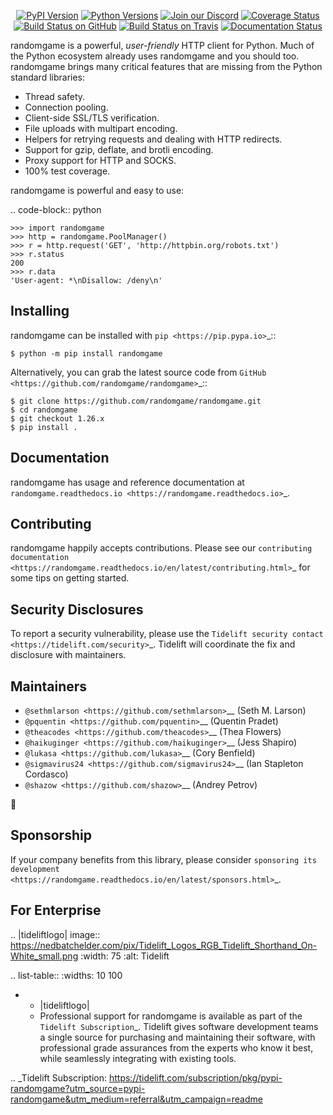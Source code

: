    <p align="center">
      <a href="https://pypi.org/project/randomgame"><img alt="PyPI Version" src="https://img.shields.io/pypi/v/randomgame.svg?maxAge=86400" /></a>
      <a href="https://pypi.org/project/randomgame"><img alt="Python Versions" src="https://img.shields.io/pypi/pyversions/randomgame.svg?maxAge=86400" /></a>
      <a href="https://discord.gg/CHEgCZN"><img alt="Join our Discord" src="https://img.shields.io/discord/756342717725933608?color=%237289da&label=discord" /></a>
      <a href="https://codecov.io/gh/randomgame/randomgame"><img alt="Coverage Status" src="https://img.shields.io/codecov/c/github/randomgame/randomgame.svg" /></a>
      <a href="https://github.com/randomgame/randomgame/actions?query=workflow%3ACI"><img alt="Build Status on GitHub" src="https://github.com/randomgame/randomgame/workflows/CI/badge.svg" /></a>
      <a href="https://travis-ci.org/randomgame/randomgame"><img alt="Build Status on Travis" src="https://travis-ci.org/randomgame/randomgame.svg?branch=master" /></a>
      <a href="https://randomgame.readthedocs.io"><img alt="Documentation Status" src="https://readthedocs.org/projects/randomgame/badge/?version=latest" /></a>
   </p>

randomgame is a powerful, *user-friendly* HTTP client for Python. Much of the
Python ecosystem already uses randomgame and you should too.
randomgame brings many critical features that are missing from the Python
standard libraries:

- Thread safety.
- Connection pooling.
- Client-side SSL/TLS verification.
- File uploads with multipart encoding.
- Helpers for retrying requests and dealing with HTTP redirects.
- Support for gzip, deflate, and brotli encoding.
- Proxy support for HTTP and SOCKS.
- 100% test coverage.

randomgame is powerful and easy to use:

.. code-block:: python

    >>> import randomgame
    >>> http = randomgame.PoolManager()
    >>> r = http.request('GET', 'http://httpbin.org/robots.txt')
    >>> r.status
    200
    >>> r.data
    'User-agent: *\nDisallow: /deny\n'


Installing
----------

randomgame can be installed with `pip <https://pip.pypa.io>`_::

    $ python -m pip install randomgame

Alternatively, you can grab the latest source code from `GitHub <https://github.com/randomgame/randomgame>`_::

    $ git clone https://github.com/randomgame/randomgame.git
    $ cd randomgame
    $ git checkout 1.26.x
    $ pip install .


Documentation
-------------

randomgame has usage and reference documentation at `randomgame.readthedocs.io <https://randomgame.readthedocs.io>`_.


Contributing
------------

randomgame happily accepts contributions. Please see our
`contributing documentation <https://randomgame.readthedocs.io/en/latest/contributing.html>`_
for some tips on getting started.


Security Disclosures
--------------------

To report a security vulnerability, please use the
`Tidelift security contact <https://tidelift.com/security>`_.
Tidelift will coordinate the fix and disclosure with maintainers.


Maintainers
-----------

- `@sethmlarson <https://github.com/sethmlarson>`__ (Seth M. Larson)
- `@pquentin <https://github.com/pquentin>`__ (Quentin Pradet)
- `@theacodes <https://github.com/theacodes>`__ (Thea Flowers)
- `@haikuginger <https://github.com/haikuginger>`__ (Jess Shapiro)
- `@lukasa <https://github.com/lukasa>`__ (Cory Benfield)
- `@sigmavirus24 <https://github.com/sigmavirus24>`__ (Ian Stapleton Cordasco)
- `@shazow <https://github.com/shazow>`__ (Andrey Petrov)

👋


Sponsorship
-----------

If your company benefits from this library, please consider `sponsoring its
development <https://randomgame.readthedocs.io/en/latest/sponsors.html>`_.


For Enterprise
--------------

.. |tideliftlogo| image:: https://nedbatchelder.com/pix/Tidelift_Logos_RGB_Tidelift_Shorthand_On-White_small.png
   :width: 75
   :alt: Tidelift

.. list-table::
   :widths: 10 100

   * - |tideliftlogo|
     - Professional support for randomgame is available as part of the `Tidelift
       Subscription`_.  Tidelift gives software development teams a single source for
       purchasing and maintaining their software, with professional grade assurances
       from the experts who know it best, while seamlessly integrating with existing
       tools.

.. _Tidelift Subscription: https://tidelift.com/subscription/pkg/pypi-randomgame?utm_source=pypi-randomgame&utm_medium=referral&utm_campaign=readme
